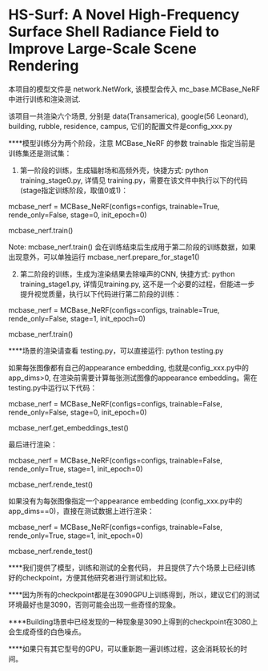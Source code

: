# HS-Surf: A Novel High-Frequency Surface Shell Radiance Field to Improve Large-Scale Scene Rendering

本项目的模型文件是 network.NetWork, 该模型会传入 mc_base.MCBase_NeRF 中进行训练和渲染测试.

该项目一共渲染六个场景, 分别是 data(Transamerica), google(56 Leonard), building, rubble, residence, campus, 它们的配置文件是config_xxx.py

****模型训练分为两个阶段，注意 MCBase_NeRF 的参数 trainable 指定当前是训练集还是测试集：

1. 第一阶段的训练，生成辐射场和高频外壳，快捷方式: python training_stage0.py, 详情见 training.py，需要在该文件中执行以下的代码(stage指定训练阶段，取值0或1)：

mcbase_nerf = MCBase_NeRF(configs=configs, trainable=True, rende_only=False, stage=0, init_epoch=0)

mcbase_nerf.train()

Note: mcbase_nerf.train() 会在训练结束后生成用于第二阶段的训练数据，如果出现意外，可以单独运行 mcbase_nerf.prepare_for_stage1()


2. 第二阶段的训练，生成为渲染结果去除噪声的CNN, 快捷方式: python training_stage1.py, 详情见training.py, 这不是一个必要的过程，但能进一步提升视觉质量，执行以下代码进行第二阶段的训练：

mcbase_nerf = MCBase_NeRF(configs=configs, trainable=True, rende_only=False, stage=1, init_epoch=0)

mcbase_nerf.train()


****场景的渲染请查看 testing.py，可以直接运行: python testing.py

如果每张图像都有自己的appearance embedding, 也就是config_xxx.py中的app_dims>0, 在渲染前需要计算每张测试图像的appearance embedding。需在testing.py中运行以下代码：

mcbase_nerf = MCBase_NeRF(configs=configs, trainable=False, rende_only=False, stage=0, init_epoch=0)

mcbase_nerf.get_embeddings_test()

最后进行渲染：

mcbase_nerf = MCBase_NeRF(configs=configs, trainable=False, rende_only=True, stage=1, init_epoch=0)

mcbase_nerf.rende_test()

如果没有为每张图像指定一个appearance embedding (config_xxx.py中的app_dims==0)，直接在测试数据上进行渲染：

mcbase_nerf = MCBase_NeRF(configs=configs, trainable=False, rende_only=True, stage=1, init_epoch=0)

mcbase_nerf.rende_test()


****我们提供了模型，训练和测试的全套代码， 并且提供了六个场景上已经训练好的checkpoint，方便其他研究者进行测试和比较。

****因为所有的checkpoint都是在3090GPU上训练得到，所以，建议它们的测试环境最好也是3090，否则可能会出现一些奇怪的现象。

****Building场景中已经发现的一种现象是3090上得到的checkpoint在3080上会生成奇怪的白色噪点。

****如果只有其它型号的GPU，可以重新跑一遍训练过程，这会消耗较长的时间。
